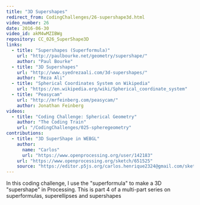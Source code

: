 ```yaml
---
title: "3D Supershapes"
redirect_from: CodingChallenges/26-supershape3d.html
video_number: 26
date: 2016-06-30
video_id: akM4wMZIBWg
repository: CC_026_SuperShape3D
links:
  - title: "Supershapes (Superformula)"
    url: "http://paulbourke.net/geometry/supershape/"
    author: "Paul Bourke"
  - title: "3D Supershapes"
    url: "http://www.syedrezaali.com/3d-supershapes/"
    author: "Reza Ali"
  - title: "Spherical Coordinates System on Wikipedia"
    url: "https://en.wikipedia.org/wiki/Spherical_coordinate_system"
  - title: "Peasycam"
    url: "http://mrfeinberg.com/peasycam/"
    author: Jonathan Feinberg
videos:
  - title: "Coding Challenge: Spherical Geometry"
    author: "The Coding Train"
    url: "/CodingChallenges/025-spheregeometry"
contributions:
  - title: "3D SuperShape in WEBGL"
    author:
      name: "Carlos"
      url: "https://www.openprocessing.org/user/142183"
    url: "https://www.openprocessing.org/sketch/651525"
    source: "https://editor.p5js.org/carlos.henrique2324@gmail.com/sketches/HJF28pVME"
---
```


In this coding challenge, I use the "superformula" to make a 3D "supershape" in Processing.  This is part 4 of a multi-part series on superformulas, superellipses and supershapes
